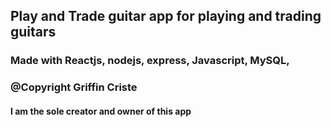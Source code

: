 ## Play and Trade guitar app for playing and trading guitars

### Made with Reactjs, nodejs, express, Javascript, MySQL,

### @Copyright Griffin Criste

#### I am the sole creator and owner of this app
